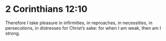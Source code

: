# 2 Corinthians 12:10

Therefore I take pleasure in infirmities, in reproaches, in necessities, in persecutions, in distresses for Christ’s sake: for when I am weak, then am I strong.